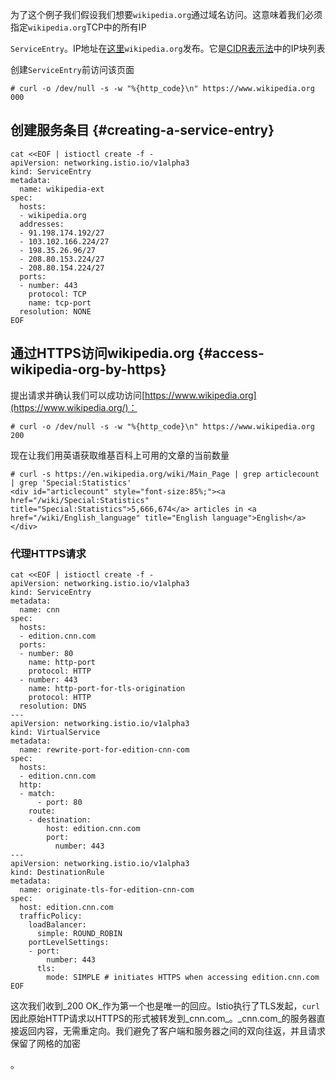 为了这个例子我们假设我们想要`wikipedia.org`通过域名访问。这意味着我们必须指定`wikipedia.org`TCP中的所有IP

`ServiceEntry`。IP地址在[这里](https://www.mediawiki.org/wiki/Wikipedia_Zero/IP_Addresses)`wikipedia.org`发布。它是[CIDR表示法](https://tools.ietf.org/html/rfc2317)中的IP块列表

创建`ServiceEntry`前访问该页面

```
# curl -o /dev/null -s -w "%{http_code}\n" https://www.wikipedia.org
000
```

## 创建服务条目 {#creating-a-service-entry}

```
cat <<EOF | istioctl create -f -
apiVersion: networking.istio.io/v1alpha3
kind: ServiceEntry
metadata:
  name: wikipedia-ext
spec:
  hosts:
  - wikipedia.org
  addresses:
  - 91.198.174.192/27
  - 103.102.166.224/27
  - 198.35.26.96/27
  - 208.80.153.224/27
  - 208.80.154.224/27
  ports:
  - number: 443
    protocol: TCP
    name: tcp-port
  resolution: NONE
EOF
```

## 通过HTTPS访问wikipedia.org {#access-wikipedia-org-by-https}

提出请求并确认我们可以成功访问[https://www.wikipedia.org](https://www.wikipedia.org/)：

```
# curl -o /dev/null -s -w "%{http_code}\n" https://www.wikipedia.org
200
```

现在让我们用英语获取维基百科上可用的文章的当前数量

```
# curl -s https://en.wikipedia.org/wiki/Main_Page | grep articlecount | grep 'Special:Statistics'
<div id="articlecount" style="font-size:85%;"><a href="/wiki/Special:Statistics" title="Special:Statistics">5,666,674</a> articles in <a href="/wiki/English_language" title="English language">English</a></div>
```

### 代理HTTPS请求

```
cat <<EOF | istioctl create -f -
apiVersion: networking.istio.io/v1alpha3
kind: ServiceEntry
metadata:
  name: cnn
spec:
  hosts:
  - edition.cnn.com
  ports:
  - number: 80
    name: http-port
    protocol: HTTP
  - number: 443
    name: http-port-for-tls-origination
    protocol: HTTP
  resolution: DNS
---
apiVersion: networking.istio.io/v1alpha3
kind: VirtualService
metadata:
  name: rewrite-port-for-edition-cnn-com
spec:
  hosts:
  - edition.cnn.com
  http:
  - match:
      - port: 80
    route:
    - destination:
        host: edition.cnn.com
        port:
          number: 443
---
apiVersion: networking.istio.io/v1alpha3
kind: DestinationRule
metadata:
  name: originate-tls-for-edition-cnn-com
spec:
  host: edition.cnn.com
  trafficPolicy:
    loadBalancer:
      simple: ROUND_ROBIN
    portLevelSettings:
    - port:
        number: 443
      tls:
        mode: SIMPLE # initiates HTTPS when accessing edition.cnn.com
EOF

```

这次我们收到_200 OK_作为第一个也是唯一的回应。Istio执行了TLS发起，`curl`因此原始HTTP请求以HTTPS的形式被转发到_cnn.com_。_cnn.com_的服务器直接返回内容，无需重定向。我们避免了客户端和服务器之间的双向往返，并且请求保留了网格的加密

。


